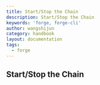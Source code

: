 ```yaml
---
title: Start/Stop the Chain
description: Start/Stop the Chain
keywords: 'forge, forge-cli'
author: wangshijun
category: handbook
layout: documentation
tags:
  - forge
---
```


## Start/Stop the Chain
